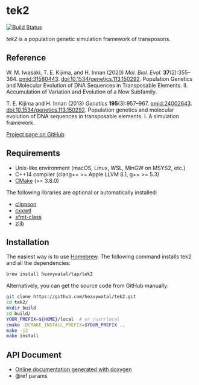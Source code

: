 # tek2

[![Build Status](https://travis-ci.com/heavywatal/tek2.svg?branch=master)](https://travis-ci.com/heavywatal/tek2)

*tek2* is a population genetic simulation framework of transposons.


## Reference

W. M. Iwasaki, T. E. Kijima, and H. Innan
(2020) *Mol. Biol. Evol.* **37**(2):355–364.
[pmid:31580443](https://www.ncbi.nlm.nih.gov/pubmed/31580443).
[doi:10.1534/genetics.113.150292](https://doi.org/10.1093/molbev/msz220).
Population Genetics and Molecular Evolution of DNA Sequences in Transposable Elements. II. Accumulation of Variation and Evolution of a New Subfamily.

T. E. Kijima and H. Innan
(2013) *Genetics* **195**(3):957–967.
[pmid:24002643](https://www.ncbi.nlm.nih.gov/pubmed/24002643).
[doi:10.1534/genetics.113.150292](http://dx.doi.org/10.1534/genetics.113.150292).
Population genetics and molecular evolution of DNA sequences in transposable elements. I. A simulation framework.

[Project page on GitHub](https://github.com/heavywatal/tek2)


## Requirements

- Unix-like environment (macOS, Linux, WSL, MinGW on MSYS2, etc.)
- C++14 compiler (clang++ >= Apple LLVM 8.1, g++ >= 5.3)
- [CMake](https://cmake.org/) (>= 3.8.0)

The following libraries are optional or automatically installed:

- [clippson](https://github.com/heavywatal/clippson)
- [cxxwtl](https://github.com/heavywatal/cxxwtl)
- [sfmt-class](https://github.com/heavywatal/sfmt-class)
- [zlib](https://zlib.net)


## Installation

The easiest way is to use [Homebrew](https://brew.sh/).
The following command installs tek2 and all the dependencies:
```sh
brew install heavywatal/tap/tek2
```

Alternatively, you can get the source code from GitHub manually:
```sh
git clone https://github.com/heavywatal/tek2.git
cd tek2/
mkdir build
cd build/
YOUR_PREFIX=${HOME}/local  # or /usr/local
cmake -DCMAKE_INSTALL_PREFIX=$YOUR_PREFIX ..
make -j2
make install
```


## API Document

- [Online documentation generated with doxygen](https://heavywatal.github.io/tek2/)
- @ref params
